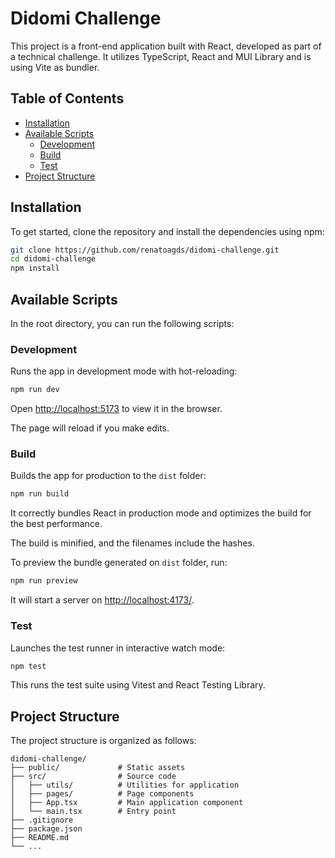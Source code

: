# Didomi Challenge

This project is a front-end application built with React, developed as part of a technical challenge. It utilizes TypeScript, React and MUI Library and is using Vite as bundler.

## Table of Contents

* [Installation](#installation)
* [Available Scripts](#available-scripts)
  * [Development](#development)
  * [Build](#build)
  * [Test](#test)
* [Project Structure](#project-structure)

## Installation

To get started, clone the repository and install the dependencies using npm:

```bash
git clone https://github.com/renatoagds/didomi-challenge.git
cd didomi-challenge
npm install
```

## Available Scripts

In the root directory, you can run the following scripts:

### Development

Runs the app in development mode with hot-reloading:

```bash
npm run dev
```

Open [http://localhost:5173](http://localhost:5173) to view it in the browser.

The page will reload if you make edits.

### Build

Builds the app for production to the `dist` folder:

```bash
npm run build
```

It correctly bundles React in production mode and optimizes the build for the best performance.

The build is minified, and the filenames include the hashes.

To preview the bundle generated on `dist` folder, run:

```bash
npm run preview
```

It will start a server on [http://localhost:4173/](http://localhost:4173/).

### Test

Launches the test runner in interactive watch mode:

```bash
npm test
```

This runs the test suite using Vitest and React Testing Library.

## Project Structure

The project structure is organized as follows:

```
didomi-challenge/
├── public/             # Static assets
├── src/                # Source code
│   ├── utils/          # Utilities for application
│   ├── pages/          # Page components
│   ├── App.tsx         # Main application component
│   └── main.tsx        # Entry point
├── .gitignore
├── package.json
├── README.md
└── ...
```